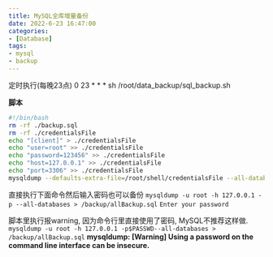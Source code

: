 ```yaml
---
title: MySQL全库增量备份
date: 2022-6-23 16:47:00
categories: 
- [Database]
tags: 
- mysql
- backup
---
```


定时执行(每晚23点)
0 23 * * * sh /root/data_backup/sql_backup.sh


**脚本**
``` bash
#!/bin/bash
rm -rf ./backup.sql
rm -rf ./credentialsFile
echo "[client]" > ./credentialsFile
echo "user=root" >> ./credentialsFile
echo "password=123456" >> ./credentialsFile
echo "host=127.0.0.1" >> ./credentialsFile
echo "port=3306" >> ./credentialsFile
mysqldump --defaults-extra-file=/root/shell/credentialsFile --all-databases > ./backup.sql

```

直接执行下面命令然后输入密码也可以备份
```mysqldump -u root -h 127.0.0.1 -p --all-databases > /backup/allBackup.sql```
``` Enter your password ```

脚本里执行报warning, 因为命令行里直接使用了密码, MySQL不推荐这样做.
```mysqldump -u root -h 127.0.0.1 -p$PASSWD--all-databases > /backup/allBackup.sql```
**mysqldump: [Warning] Using a password on the command line interface can be insecure.**
